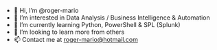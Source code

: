 - 👋 Hi, I’m @roger-mario
- 👀 I’m interested in Data Analysis / Business Intelligence & Automation
- 🌱 I’m currently learning Python, PowerShell & SPL (Splunk)
- 💞️ I’m looking to learn more from others
- 📫 Contact me at roger-mario@hotmail.com

<!---
roger-mario/roger-mario is a ✨ special ✨ repository because its `README.md` (this file) appears on your GitHub profile.
You can click the Preview link to take a look at your changes.
--->
